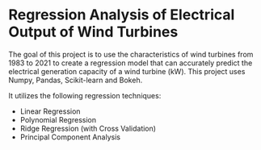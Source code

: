 # Regression Analysis of Electrical Output of Wind Turbines

The goal of this project is to use the characteristics of wind turbines from 1983 to 2021 to create a regression model that can accurately predict the electrical generation capacity of a wind turbine (kW). This project uses Numpy, Pandas, Scikit-learn and Bokeh. 

It utilizes the following regression techniques:
- Linear Regression
- Polynomial Regression
- Ridge Regression (with Cross Validation)
- Principal Component Analysis
